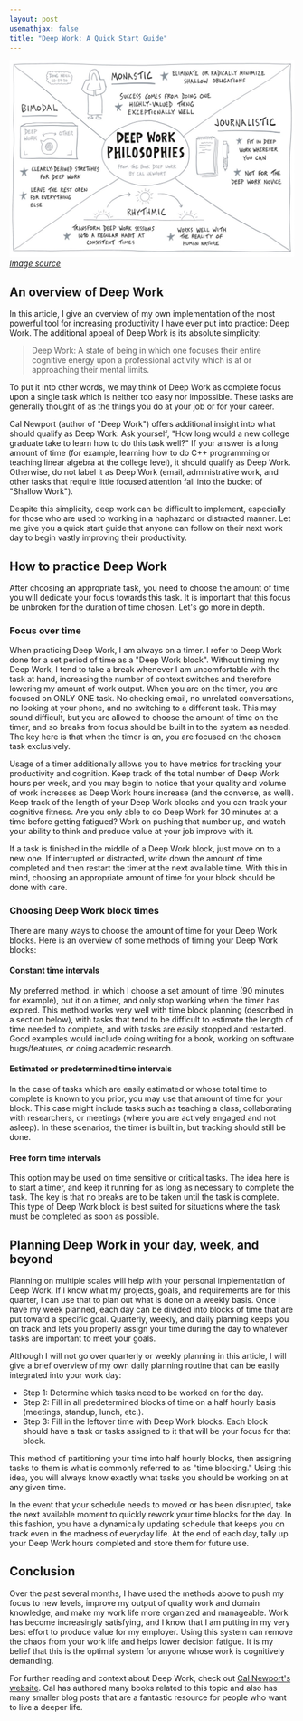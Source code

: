 ```yaml
---
layout: post
usemathjax: false
title: "Deep Work: A Quick Start Guide"
---
```


![jpeg](/assets/img/deepwork/deepwork.jpeg)
*[Image source](https://douglaspneill.medium.com/how-i-structure-my-day-for-deep-work-8976d6ac42a2)*

## An overview of Deep Work

In this article, I give an overview of my own implementation of the most powerful tool for increasing productivity I have ever put into practice: Deep Work. The additional appeal of Deep Work is its absolute simplicity:

> Deep Work: A state of being in which one focuses their entire cognitive energy upon a professional activity which is at or approaching their mental limits.

To put it into other words, we may think of Deep Work as complete focus upon a single task which is neither too easy nor impossible. These tasks are generally thought of as the things you do at your job or for your career. 

Cal Newport (author of "Deep Work") offers additional insight into what should qualify as Deep Work: Ask yourself, "How long would a new college graduate take to learn how to do this task well?" If your answer is a long amount of time (for example, learning how to do C++ programming or teaching linear algebra at the college level), it should qualify as Deep Work. Otherwise, do not label it as Deep Work (email, administrative work, and other tasks that require little focused attention fall into the bucket of "Shallow Work").

Despite this simplicity, deep work can be difficult to implement, especially for those who are used to working in a haphazard or distracted manner. Let me give you a quick start guide that anyone can follow on their next work day to begin vastly improving their productivity.

## How to practice Deep Work

After choosing an appropriate task, you need to choose the amount of time you will dedicate your focus towards this task. It is important that this focus be unbroken for the duration of time chosen. Let's go more in depth.

### Focus over time

When practicing Deep Work, I am always on a timer. I refer to Deep Work done for a set period of time as a "Deep Work block". Without timing my Deep Work, I tend to take a break whenever I am uncomfortable with the task at hand, increasing the number of context switches and therefore lowering my amount of work output. When you are on the timer, you are focused on ONLY ONE task. No checking email, no unrelated conversations, no looking at your phone, and no switching to a different task. This may sound difficult, but you are allowed to choose the amount of time on the timer, and so breaks from focus should be built in to the system as needed. The key here is that when the timer is on, you are focused on the chosen task exclusively.

Usage of a timer additionally allows you to have metrics for tracking your productivity and cognition. Keep track of the total number of Deep Work hours per week, and you may begin to notice that your quality and volume of work increases as Deep Work hours increase (and the converse, as well). Keep track of the length of your Deep Work blocks and you can track your cognitive fitness. Are you only able to do Deep Work for 30 minutes at a time before getting fatigued? Work on pushing that number up, and watch your ability to think and produce value at your job improve with it.

If a task is finished in the middle of a Deep Work block, just move on to a new one. If interrupted or distracted, write down the amount of time completed and then restart the timer at the next available time. With this in mind, choosing an appropriate amount of time for your block should be done with care.

### Choosing Deep Work block times

There are many ways to choose the amount of time for your Deep Work blocks. Here is an overview of some methods of timing your Deep Work blocks:

#### Constant time intervals

My preferred method, in which I choose a set amount of time (90 minutes for example), put it on a timer, and only stop working when the timer has expired. This method works very well with time block planning (described in a section below), with tasks that tend to be difficult to estimate the length of time needed to complete, and with tasks are easily stopped and restarted. Good examples would include doing writing for a book, working on software bugs/features, or doing academic research.

#### Estimated or predetermined time intervals

In the case of tasks which are easily estimated or whose total time to complete is known to you prior, you may use that amount of time for your block. This case might include tasks such as teaching a class, collaborating with researchers, or meetings (where you are actively engaged and not asleep). In these scenarios, the timer is built in, but tracking should still be done.

#### Free form time intervals

This option may be used on time sensitive or critical tasks. The idea here is to start a timer, and keep it running for as long as necessary to complete the task. The key is that no breaks are to be taken until the task is complete. This type of Deep Work block is best suited for situations where the task must be completed as soon as possible.

## Planning Deep Work in your day, week, and beyond

Planning on multiple scales will help with your personal implementation of Deep Work. If I know what my projects, goals, and requirements are for this quarter, I can use that to plan out what is done on a weekly basis. Once I have my week planned, each day can be divided into blocks of time that are put toward a specific goal. Quarterly, weekly, and daily planning keeps you on track and lets you properly assign your time during the day to whatever tasks are important to meet your goals.

Although I will not go over quarterly or weekly planning in this article, I will give a brief overview of my own daily planning routine that can be easily integrated into your work day:

- Step 1: Determine which tasks need to be worked on for the day.
- Step 2: Fill in all predetermined blocks of time on a half hourly basis (meetings, standup, lunch, etc.).
- Step 3: Fill in the leftover time with Deep Work blocks. Each block should have a task or tasks assigned to it that will be your focus for that block.

This method of partitioning your time into half hourly blocks, then assigning tasks to them is what is commonly referred to as "time blocking." Using this idea, you will always know exactly what tasks you should be working on at any given time. 

In the event that your schedule needs to moved or has been disrupted, take the next available moment to quickly rework your time blocks for the day. In this fashion, you have a dynamically updating schedule that keeps you on track even in the madness of everyday life. At the end of each day, tally up your Deep Work hours completed and store them for future use.

## Conclusion

Over the past several months, I have used the methods above to push my focus to new levels, improve my output of quality work and domain knowledge, and make my work life more organized and manageable. Work has become increasingly satisfying, and I know that I am putting in my very best effort to produce value for my employer. Using this system can remove the chaos from your work life and helps lower decision fatigue. It is my belief that this is the optimal system for anyone whose work is cognitively demanding.

For further reading and context about Deep Work, check out [Cal Newport's website](https://www.calnewport.com/). Cal has authored many books related to this topic and also has many smaller blog posts that are a fantastic resource for people who want to live a deeper life.